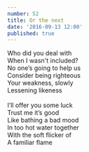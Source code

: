 ```yaml
---
number: 52
title: Or the next
date: '2016-09-13 12:00'
published: true
---
```

Who did you deal with<br>
When I wasn't included?<br>
No one’s going to help us<br>
Consider being righteous<br>
Your weakness, slowly<br>
Lessening likeness<br>
<br>
I’ll offer you some luck<br>
Trust me it’s good<br>
Like bathing a bad mood<br>
In too hot water together<br>
With the soft flicker of<br>
A familiar flame<br>